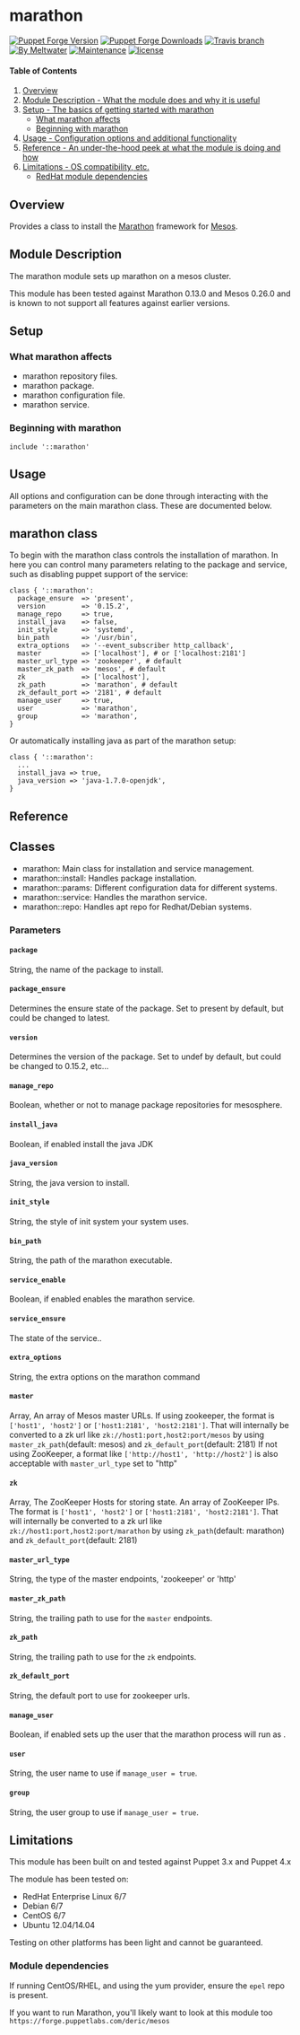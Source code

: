 # marathon
[![Puppet Forge Version](http://img.shields.io/puppetforge/v/meltwater/marathon.svg)](https://forge.puppetlabs.com/meltwater/marathon)
[![Puppet Forge Downloads](http://img.shields.io/puppetforge/dt/meltwater/marathon.svg)](https://forge.puppetlabs.com/meltwater/marathon)
[![Travis branch](https://img.shields.io/travis/meltwater/puppet-marathon/master.svg)](https://travis-ci.org/meltwater/puppet-marathon)
[![By Meltwater](https://img.shields.io/badge/by-meltwater-28bbbb.svg)](http://underthehood.meltwater.com/)
[![Maintenance](https://img.shields.io/maintenance/yes/2016.svg)](https://github.com/meltwater/puppet-marathon/commits/master)
[![license](https://img.shields.io/github/license/meltwater/puppet-marathon.svg)](https://github.com/meltwater/puppet-marathon/blob/master/LICENSE)

#### Table of Contents

1. [Overview](#overview)
2. [Module Description - What the module does and why it is useful](#module-description)
3. [Setup - The basics of getting started with marathon](#setup)
    * [What marathon affects](#what-marathon-affects)
    * [Beginning with marathon](#beginning-with-marathon)
4. [Usage - Configuration options and additional functionality](#usage)
5. [Reference - An under-the-hood peek at what the module is doing and how](#reference)
5. [Limitations - OS compatibility, etc.](#limitations)
   * [RedHat module dependencies](#redhat-module-dependecies)

## Overview

Provides a class to install the [Marathon](https://mesosphere.github.io/marathon/) framework for [Mesos](http://mesos.apache.org/).

## Module Description
The marathon module sets up marathon on a mesos cluster.

This module has been tested against Marathon 0.13.0 and Mesos 0.26.0 and is known to not support
all features against earlier versions.

## Setup

### What marathon affects

* marathon repository files.
* marathon package.
* marathon configuration file.
* marathon service.

### Beginning with marathon


```puppet
include '::marathon'
```

## Usage

All options and configuration can be done through interacting with the parameters
on the main marathon class.  These are documented below.

## marathon class

To begin with the marathon class controls the installation of marathon.  In here
you can control many parameters relating to the package and service, such as
disabling puppet support of the service:

```puppet
class { '::marathon':
  package_ensure  => 'present',
  version         => '0.15.2',
  manage_repo     => true,
  install_java    => false,
  init_style      => 'systemd',
  bin_path        => '/usr/bin',
  extra_options   => '--event_subscriber http_callback',
  master          => ['localhost'], # or ['localhost:2181']
  master_url_type => 'zookeeper', # default
  master_zk_path  => 'mesos', # default
  zk              => ['localhost'],
  zk_path         => 'marathon', # default
  zk_default_port => '2181', # default
  manage_user     => true,
  user            => 'marathon',
  group           => 'marathon',
}

```

Or automatically installing java as part of the marathon setup:

```puppet
class { '::marathon':
  ...
  install_java => true,
  java_version => 'java-1.7.0-openjdk',
}
```

## Reference

## Classes

* marathon: Main class for installation and service management.
* marathon::install: Handles package installation.
* marathon::params: Different configuration data for different systems.
* marathon::service: Handles the marathon service.
* marathon::repo: Handles apt repo for Redhat/Debian systems.

### Parameters

#### `package`

String, the name of the package to install.

#### `package_ensure`

Determines the ensure state of the package.  Set to present by default, but could
be changed to latest.

#### `version`

Determines the version of the package.  Set to undef by default, but could
be changed to 0.15.2, etc...

#### `manage_repo`

Boolean, whether or not to manage package repositories for mesosphere.

#### `install_java`

Boolean, if enabled install the java JDK

#### `java_version`

String, the java version to install.

#### `init_style`

String, the style of init system your system uses.

#### `bin_path`

String, the path of the marathon executable.

#### `service_enable`

Boolean, if enabled enables the marathon service.

#### `service_ensure`

The state of the service..

#### `extra_options`

String, the extra options on the marathon command

#### `master`

Array, An array of Mesos master URLs.
If using zookeeper, the format is ``['host1', 'host2']`` or
``['host1:2181', 'host2:2181']``. That will internally
be converted to a zk url like ``zk://host1:port,host2:port/mesos`` by using
``master_zk_path``(default: mesos) and ``zk_default_port``(default: 2181)
If not using ZooKeeper, a format like ``['http://host1', 'http://host2']``
is also acceptable with ``master_url_type`` set to "http"

#### `zk`

Array, The ZooKeeper Hosts for storing state.
An array of ZooKeeper IPs.
The format is ``['host1', 'host2']`` or
``['host1:2181', 'host2:2181']``. That will internally be converted
to a zk url like ``zk://host1:port,host2:port/marathon`` by using
``zk_path``(default: marathon) and ``zk_default_port``(default: 2181)

#### `master_url_type`

String, the type of the master endpoints, 'zookeeper' or 'http'

#### `master_zk_path`

String, the trailing path to use for the ``master`` endpoints.

#### `zk_path`

String, the trailing path to use for the ``zk`` endpoints.

#### `zk_default_port`

String, the default port to use for zookeeper urls.

#### `manage_user`

Boolean, if enabled sets up the user that the marathon process will run as .

#### `user`

String, the user name to use if ``manage_user = true``.

#### `group`

String, the user group to use if ``manage_user = true``.


## Limitations

This module has been built on and tested against Puppet 3.x and Puppet 4.x

The module has been tested on:

* RedHat Enterprise Linux 6/7
* Debian 6/7
* CentOS 6/7
* Ubuntu 12.04/14.04

Testing on other platforms has been light and cannot be guaranteed.

### Module dependencies

If running CentOS/RHEL, and using the yum provider, ensure the ``epel`` repo is present.

If you want to run Marathon, you'll likely want to look at this module too ``https://forge.puppetlabs.com/deric/mesos``
